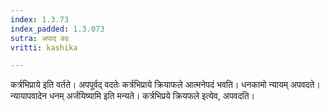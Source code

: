 ```yaml
---
index: 1.3.73
index_padded: 1.3.073
sutra: अपाद् वदः
vritti: kashika

---
```

कर्त्रभिप्राये इति वर्तते। अपपूर्वद् वदतेः कर्त्रभिप्राये क्रियाफले आत्मनेपदं भवति। धनकामो न्यायम् अपवदते। न्यायापवादेन धनम् अर्जयिष्यामि इति मन्यते। कर्त्रभिप्रये क्रियफले इत्येव, अपवदति।
